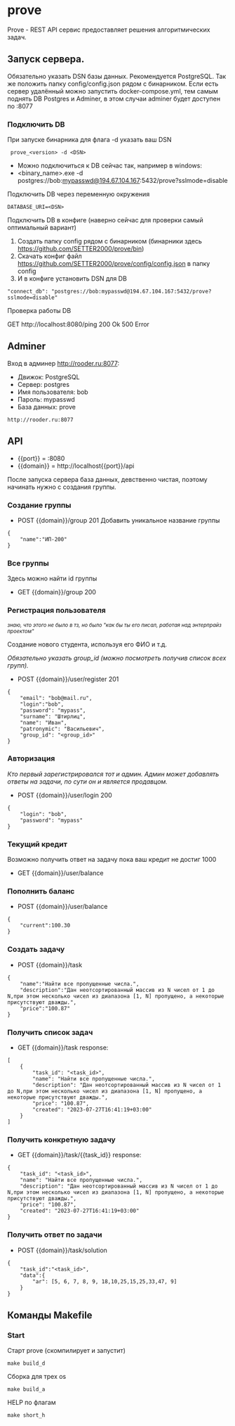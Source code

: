 # prove

Prove - REST API сервис предоставляет решения алгоритмических задач.


## Запуск сервера.
Обязательно указать DSN базы данных. Рекомендуется PostgreSQL. 
Так же положить папку config/config.json рядом с бинарником.
Если есть сервер удалённый можно запустить docker-compose.yml, 
тем самым поднять DB Postgres и Adminer, в этом случаи adminer будет доступен по :8077

### Подключить DB
При запуске бинарника для флага -d указать ваш DSN
```azure
 prove_<version> -d <DSN>
```

* Можно подключиться к DB сейчас так, например в windows:
* <binary_name>.exe -d postgres://bob:mypasswd@194.67.104.167:5432/prove?sslmode=disable

Подключить DB через переменную окружения
```
DATABASE_URI=<DSN> 
```
Подключить DB в конфиге (наверно сейчас для проверки самый оптимальный вариант)
1. Создать папку config рядом с бинарником (бинарники здесь https://github.com/SETTER2000/prove/bin)
2. Скачать конфиг файл https://github.com/SETTER2000/prove/config/config.json в папку config
3. И в конфиге установить DSN для DB
```azure
"connect_db": "postgres://bob:mypasswd@194.67.104.167:5432/prove?sslmode=disable"
```


Проверка работы DB

GET http://localhost:8080/ping
200 Ok
500 Error

## Adminer
Вход в админер http://rooder.ru:8077:
* Движок: PostgreSQL
* Сервер: postgres
* Имя пользователя: bob
* Пароль: mypasswd
* База данных: prove


```azure
http://rooder.ru:8077
```

## API
* {{port}} = :8080
* {{domain}} = http://localhost{{port}}/api

После запуска сервера база данных, девственно чистая, поэтому начинать нужно с создания группы.

### Создание группы

* POST {{domain}}/group 201
Добавить уникальное название группы
```azure
{
    "name":"ИП-200"
}
```

### Все группы
Здесь можно найти id группы
* GET {{domain}}/group 200


### Регистрация пользователя 
<em><small>знаю, что этого не было в тз, но было "как бы ты его писал, работая над энтерпрайз проектом"</small></em>

Создание нового студента, используя его ФИО и т.д. 

<em>Обязательно указать group_id (можно посмотреть получив список всех групп).</em>
* POST {{domain}}/user/register 201
```azure
{
    "email": "bob@mail.ru",
    "login":"bob",
    "password": "mypass",
    "surname": "Штирлиц",
    "name": "Иван",
    "patronymic": "Васильевич",
    "group_id": "<group_id>"
} 
```
### Авторизация 
<em>Кто первый зарегистрировался тот и админ. Админ может добавлять ответы на задачи, по сути он и является продавцом.</em>
* POST {{domain}}/user/login 200
```azure
{
    "login": "bob",
    "password": "mypass"
} 
```

### Текущий кредит
Возможно получить ответ на задачу пока ваш кредит не достиг 1000 
* GET {{domain}}/user/balance

### Пополнить баланс
* POST {{domain}}/user/balance
```azure
{
    "current":100.30
}
```

### Создать задачу
* POST {{domain}}/task
```azure
{
    "name":"Найти все пропущенные числа.", 
    "description":"Дан неотсортированный массив из N чисел от 1 до N,при этом несколько чисел из диапазона [1, N] пропущено, а некоторые присутствуют дважды.",
    "price":"100.87"
}
```

### Получить список задач
* GET {{domain}}/task
response:
```azure
[
    {
        "task_id": "<task_id>",
        "name": "Найти все пропущенные числа.",
        "description": "Дан неотсортированный массив из N чисел от 1 до N,при этом несколько чисел из диапазона [1, N] пропущено, а некоторые присутствуют дважды.",
        "price": "100.87",
        "created": "2023-07-27T16:41:19+03:00"
    }
]
```
### Получить конкретную задачу
* GET {{domain}}/task/{{task_id}}
response:
```azure
{
    "task_id": "<task_id>",
    "name": "Найти все пропущенные числа.",
    "description": "Дан неотсортированный массив из N чисел от 1 до N,при этом несколько чисел из диапазона [1, N] пропущено, а некоторые присутствуют дважды.",
    "price": "100.87",
    "created": "2023-07-27T16:41:19+03:00"
}
```
### Получить ответ по задачи
* POST {{domain}}/task/solution

```azure
{
    "task_id":"<task_id>",
    "data":{
        "ar": [5, 6, 7, 8, 9, 18,10,25,15,25,33,47, 9]
    }
}
```
## Команды Makefile
### Start

Старт prove (скомпилирует и запустит)
```azure
make build_d
```

Сборка для трех os
```azure
make build_a
```

HELP по флагам
```azure
make short_h
```
            

